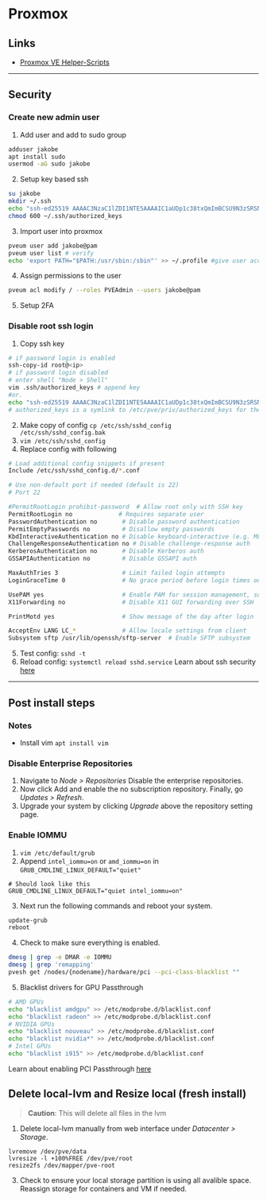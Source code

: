 # Proxmox

## Links

- [Proxmox VE Helper-Scripts](https://community-scripts.github.io/ProxmoxVE/scripts)

---

## Security

### Create new admin user

1. Add user and add to sudo group

```bash
adduser jakobe
apt install sudo
usermod -aG sudo jakobe
```

2. Setup key based ssh

```bash
su jakobe
mkdir ~/.ssh
echo "ssh-ed25519 AAAAC3NzaC1lZDI1NTE5AAAAIC1aUDp1c38txQmImBCSU9N3zSRSNNWdeZvUBSx6QtLr jakobe@nixos" >> ~/.ssh/authorized_keys
chmod 600 ~/.ssh/authorized_keys
```

3. Import user into proxmox

```bash
pveum user add jakobe@pam
pveum user list # verify
echo 'export PATH="$PATH:/usr/sbin:/sbin"' >> ~/.profile #give user access to pveum etc.
```

4. Assign permissions to the user

```bash
pveum acl modify / --roles PVEAdmin --users jakobe@pam
```

5. Setup 2FA

### Disable root ssh login

1. Copy ssh key

```bash
# if password login is enabled
ssh-copy-id root@<ip>
# if password login disabled
# enter shell "Node > Shell"
vim .ssh/authorized_keys # append key
#or.
echo "ssh-ed25519 AAAAC3NzaC1lZDI1NTE5AAAAIC1aUDp1c38txQmImBCSU9N3zSRSNNWdeZvUBSx6QtLr jakobe@nixos" >> ~/.ssh/authorized_keys
# authorized_keys is a symlink to /etc/pve/priv/authorized_keys for the root user
```

2. Make copy of config `cp /etc/ssh/sshd_config /etc/ssh/sshd_config.bak`
3. `vim /etc/ssh/sshd_config`
4. Replace config with following

```bash
# Load additional config snippets if present
Include /etc/ssh/sshd_config.d/*.conf

# Use non-default port if needed (default is 22)
# Port 22

#PermitRootLogin prohibit-password  # Allow root only with SSH key
PermitRootLogin no             # Requires separate user
PasswordAuthentication no       # Disable password authentication
PermitEmptyPasswords no         # Disallow empty passwords
KbdInteractiveAuthentication no # Disable keyboard-interactive (e.g. MFA via PAM)
ChallengeResponseAuthentication no # Disable challenge-response auth
KerberosAuthentication no       # Disable Kerberos auth
GSSAPIAuthentication no         # Disable GSSAPI auth

MaxAuthTries 3                  # Limit failed login attempts
LoginGraceTime 0                # No grace period before login times out

UsePAM yes                      # Enable PAM for session management, sudo, etc.
X11Forwarding no                # Disable X11 GUI forwarding over SSH

PrintMotd yes                   # Show message of the day after login

AcceptEnv LANG LC_*             # Allow locale settings from client
Subsystem sftp /usr/lib/openssh/sftp-server  # Enable SFTP subsystem
```

5. Test config: `sshd -t`
6. Reload config: `systemctl reload sshd.service`
   Learn about ssh security [here](https://homelab.casaursus.net/proxmox-new-install-ssh/)

---

## Post install steps

### Notes

- Install vim `apt install vim`

### Disable Enterprise Repositories

1. Navigate to _Node > Repositories_ Disable the enterprise repositories.
2. Now click Add and enable the no subscription repository. Finally, go _Updates > Refresh_.
3. Upgrade your system by clicking _Upgrade_ above the repository setting page.

### Enable IOMMU

1. `vim /etc/default/grub`
2. Append `intel_iommu=on` or `amd_iommu=on` in `GRUB_CMDLINE_LINUX_DEFAULT="quiet"`

```
# Should look like this
GRUB_CMDLINE_LINUX_DEFAULT="quiet intel_iommu=on"
```

3. Next run the following commands and reboot your system.

```bash
update-grub
reboot
```

4. Check to make sure everything is enabled.

```bash
dmesg | grep -e DMAR -e IOMMU
dmesg | grep 'remapping'
pvesh get /nodes/{nodename}/hardware/pci --pci-class-blacklist ""
```

5. Blacklist drivers for GPU Passthrough

```bash
# AMD GPUs
echo "blacklist amdgpu" >> /etc/modprobe.d/blacklist.conf
echo "blacklist radeon" >> /etc/modprobe.d/blacklist.conf
# NVIDIA GPUs
echo "blacklist nouveau" >> /etc/modprobe.d/blacklist.conf
echo "blacklist nvidia*" >> /etc/modprobe.d/blacklist.conf
# Intel GPUs
echo "blacklist i915" >> /etc/modprobe.d/blacklist.conf
```

Learn about enabling PCI Passthrough [here](https://pve.proxmox.com/wiki/PCI_Passthrough)

## Delete local-lvm and Resize local (fresh install)

> **Caution**: This will delete all files in the lvm

1. Delete local-lvm manually from web interface under _Datacenter > Storage_.

```
lvremove /dev/pve/data
lvresize -l +100%FREE /dev/pve/root
resize2fs /dev/mapper/pve-root
```

3. Check to ensure your local storage partition is using all avalible space. Reassign storage for containers and VM if needed.
